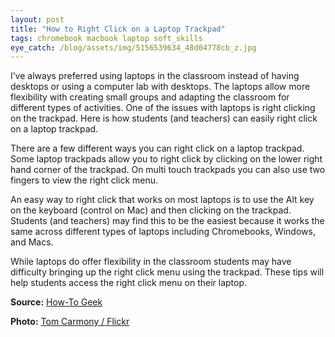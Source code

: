 ```yaml
---
layout: post
title: "How to Right Click on a Laptop Trackpad"
tags: chromebook macbook laptop soft_skills
eye_catch: /blog/assets/img/5156539634_48d04778cb_z.jpg
---
```


I’ve always preferred using laptops in the classroom instead of having desktops or using a computer lab with desktops.  The laptops allow more flexibility with creating small groups and adapting the classroom for different types of activities.  One of the issues with laptops is right clicking on the trackpad.  Here is how students (and teachers) can easily right click on a laptop trackpad.

<!--more-->

There are a few different ways you can right click on a laptop trackpad.  Some laptop trackpads allow you to right click by clicking on the lower right hand corner of the trackpad.  On multi touch trackpads you can also use two fingers to view the right click menu.

An easy way to right click that works on most laptops is to use the Alt key on the keyboard (control on Mac) and then clicking on the trackpad.  Students (and teachers) may find this to be the easiest because it works the same across different types of laptops including Chromebooks, Windows, and Macs.

While laptops do offer flexibility in the classroom students may have difficulty bringing up the right click menu using the trackpad.  These tips will help students access the right click menu on their laptop.

**Source:** [How-To Geek](https://www.flickr.com/photos/78137955@N00/5156539634)

**Photo:** [Tom Carmony / Flickr](https://www.flickr.com/photos/78137955@N00/5156539634)
